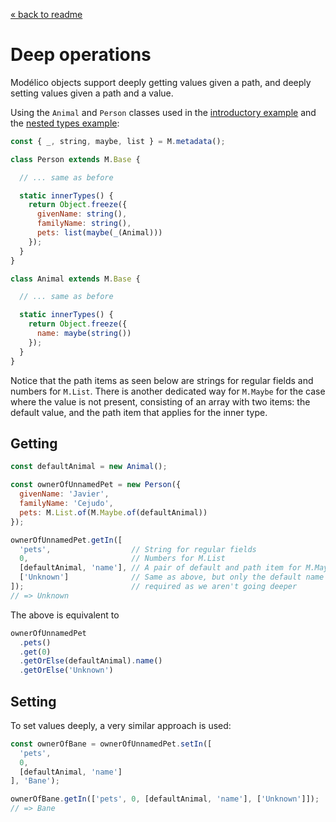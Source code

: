 [« back to readme](../README.md)

# Deep operations

Modélico objects support deeply getting values given a path, and
deeply setting values given a path and a value.

Using the `Animal` and `Person` classes used in the
[introductory example](../README.md#introduction) and the
[nested types example](nested_types_example.md):

```js
const { _, string, maybe, list } = M.metadata();

class Person extends M.Base {

  // ... same as before

  static innerTypes() {
    return Object.freeze({
      givenName: string(),
      familyName: string(),
      pets: list(maybe(_(Animal)))
    });
  }
}

class Animal extends M.Base {

  // ... same as before

  static innerTypes() {
    return Object.freeze({
      name: maybe(string())
    });
  }
}
```

Notice that the path items as seen below are strings for regular fields and
numbers for `M.List`. There is another dedicated way for `M.Maybe` for the
case where the value is not present, consisting of an array with two items:
the default value, and the path item that applies for the inner type.

## Getting

```js
const defaultAnimal = new Animal();

const ownerOfUnnamedPet = new Person({
  givenName: 'Javier',
  familyName: 'Cejudo',
  pets: M.List.of(M.Maybe.of(defaultAnimal))
});

ownerOfUnnamedPet.getIn([
  'pets',                  // String for regular fields
  0,                       // Numbers for M.List
  [defaultAnimal, 'name'], // A pair of default and path item for M.Maybe
  ['Unknown']              // Same as above, but only the default name is
]);                        // required as we aren't going deeper
// => Unknown
```

The above is equivalent to

```js
ownerOfUnnamedPet
  .pets()
  .get(0)
  .getOrElse(defaultAnimal).name()
  .getOrElse('Unknown')
```

## Setting

To set values deeply, a very similar approach is used:

```js
const ownerOfBane = ownerOfUnnamedPet.setIn([
  'pets',
  0,
  [defaultAnimal, 'name']
], 'Bane');

ownerOfBane.getIn(['pets', 0, [defaultAnimal, 'name'], ['Unknown']]);
// => Bane
```
